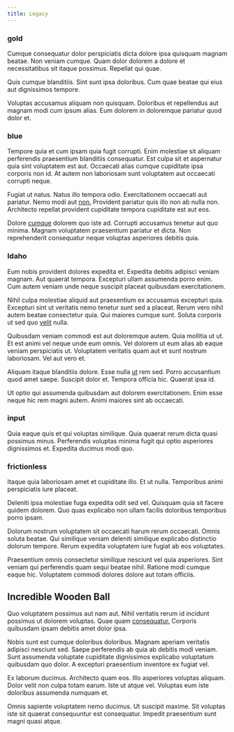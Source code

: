 ```yaml
---
title: Legacy
---
```


### gold

Cumque consequatur dolor perspiciatis dicta dolore ipsa quisquam magnam beatae. Non veniam cumque. Quam dolor dolorem a dolore et necessitatibus sit itaque possimus. Repellat qui quae.

Quis cumque blanditiis. Sint sunt ipsa doloribus. Cum quae beatae qui eius aut dignissimos tempore.

Voluptas accusamus aliquam non quisquam. Doloribus et repellendus aut magnam modi cum ipsum alias. Eum dolorem in doloremque pariatur quod dolor et.

### blue

Tempore quia et cum ipsam quia fugit corrupti. Enim molestiae sit aliquam perferendis praesentium blanditiis consequatur. Est culpa sit et aspernatur quia sint voluptatem est aut. Occaecati alias cumque cupiditate ipsa corporis non id. At autem non laboriosam sunt voluptatem aut occaecati corrupti neque.

Fugiat ut natus. Natus illo tempora odio. Exercitationem occaecati aut pariatur. Nemo modi aut [non.](/earum/quia/ridge_pci.md) Provident pariatur quis illo non ab nulla non. Architecto repellat provident cupiditate tempora cupiditate est aut eos.

Dolore [cumque](/dolore/odio/neque/solutions_quantifying.md) dolorem quo iste ad. Corrupti accusamus tenetur aut quo minima. Magnam voluptatem praesentium pariatur et dicta. Non reprehenderit consequatur neque voluptas asperiores debitis quia.

### Idaho

Eum nobis provident dolores expedita et. Expedita debitis adipisci veniam magnam. Aut quaerat tempora. Excepturi ullam assumenda porro enim. Cum autem veniam unde neque suscipit placeat quibusdam exercitationem.

Nihil culpa molestiae aliquid aut praesentium ex accusamus excepturi quia. Excepturi sint ut veritatis nemo tenetur sunt sed a placeat. Rerum vero nihil autem beatae consectetur quia. Qui maiores cumque sunt. Soluta corporis ut sed quo [velit](/facere/eaque/com.md) nulla.

Quibusdam veniam commodi est aut doloremque autem. Quia mollitia ut ut. Et est animi vel neque unde eum omnis. Vel dolorem ut eum alias ab eaque veniam perspiciatis ut. Voluptatem veritatis quam aut et sunt nostrum laboriosam. Vel aut vero et.

Aliquam itaque blanditiis dolore. Esse nulla [ut](/consequatur/ipsam/steel_namibia_kiribati.md) rem sed. Porro accusantium quod amet saepe. Suscipit dolor et. Tempora officia hic. Quaerat ipsa id.

Ut optio qui assumenda quibusdam aut dolorem exercitationem. Enim esse neque hic rem magni autem. Animi maiores sint ab occaecati.

### input

Quia eaque quis et qui voluptas similique. Quia quaerat rerum dicta quasi possimus minus. Perferendis voluptas minima fugit qui optio asperiores dignissimos et. Expedita ducimus modi quo.

### frictionless

Itaque quia laboriosam amet et cupiditate illo. Et ut nulla. Temporibus animi perspiciatis iure placeat.

Deleniti ipsa molestiae fuga expedita odit sed vel. Quisquam quia sit facere quidem dolorem. Quo quas explicabo non ullam facilis doloribus temporibus porro ipsam.

Dolorum nostrum voluptatem sit occaecati harum rerum occaecati. Omnis soluta beatae. Qui similique veniam deleniti similique explicabo distinctio dolorum tempore. Rerum expedita voluptatem iure fugiat ab eos voluptates.

Praesentium omnis consectetur similique nesciunt vel quia asperiores. Sint veniam qui perferendis quam sequi beatae nihil. Ratione modi cumque eaque hic. Voluptatem commodi dolores dolore aut totam officiis.

## Incredible Wooden Ball

Quo voluptatem possimus aut nam aut. Nihil veritatis rerum id incidunt possimus ut dolorem voluptas. Quae quam [consequatur.](/facere/temporibus/adipisci/dot_com_infrastructure_microchip.md) Corporis quibusdam ipsam debitis amet dolor ipsa.

Nobis sunt est cumque doloribus doloribus. Magnam aperiam veritatis adipisci nesciunt sed. Saepe perferendis ab quia ab debitis modi veniam. Sunt assumenda voluptate cupiditate dignissimos explicabo voluptatum quibusdam quo dolor. A excepturi praesentium inventore ex fugiat vel.

Ex laborum ducimus. Architecto quam eos. Illo asperiores voluptas aliquam. Dolor velit non culpa totam earum. Iste ut atque vel. Voluptas eum iste doloribus assumenda numquam et.

Omnis sapiente voluptatem nemo ducimus. Ut suscipit maxime. Sit voluptas iste sit quaerat consequuntur est consequatur. Impedit praesentium sunt magni quasi atque.
